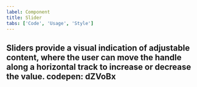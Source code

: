 ```yaml
---
label: Component
title: Slider
tabs: ['Code', 'Usage', 'Style']
---
```


<page-intro>**Sliders** provide a visual indication of adjustable content, where the user can move the handle along a horizontal track to increase or decrease the value.</page-intro>
codepen: dZVoBx
---
